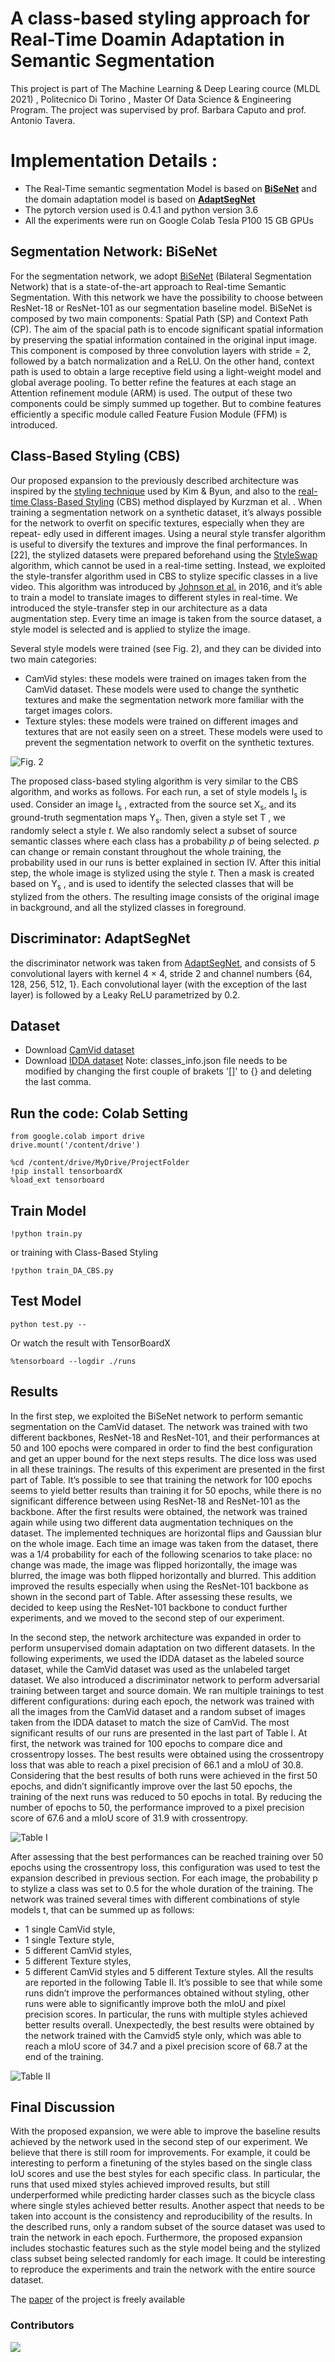 # A class-based styling approach for Real-Time Doamin Adaptation in Semantic Segmentation
This project is part of The Machine Learning & Deep Learing cource (MLDL 2021) , Politecnico Di Torino , Master Of Data Science & Engineering Program. The project was supervised by prof. Barbara Caputo and prof. Antonio Tavera. 

# Implementation Details :
- The Real-Time semantic segmentation Model is based on [**BiSeNet**](https://github.com/MatteoM95/Real-time-Domain-Adaptation-in-Semantic-Segmentation/tree/MatteoBranch/Master%20code%20original/BiseNetv1-master) and the domain adaptation model is based on [**AdaptSegNet**](https://github.com/MatteoM95/Real-time-Domain-Adaptation-in-Semantic-Segmentation/tree/MatteoBranch/Master%20code%20original/AdaptSegNet-master)
- The pytorch version used is 0.4.1 and python version 3.6
- All the experiments were run on Google Colab Tesla P100 15 GB GPUs

## Segmentation Network: BiSeNet
For the segmentation network, we adopt [BiSeNet](https://arxiv.org/abs/1808.00897?context=cs) (Bilateral Segmentation Network) that
is a state-of-the-art approach to Real-time Semantic Segmentation. With this network we have the possibility to choose between ResNet-18 or ResNet-101 as our segmentation baseline model.
BiSeNet is composed by two main components: Spatial Path (SP) and Context Path (CP).
The aim of the spacial path is to encode significant spatial information by preserving the spatial information contained in the original input image. This component is composed by three convolution layers with stride = 2, followed by a batch normalization and a ReLU.
On the other hand, context path is used to obtain a large receptive field using a light-weight model and global average pooling. To better refine the features at each stage an Attention refinement module (ARM) is used.
The output of these two components could be simply summed up together. But to combine features efficiently a specific module called Feature Fusion Module (FFM) is introduced.

## Class-Based Styling (CBS)
Our proposed expansion to the previously described architecture was inspired by the [styling technique](https://arxiv.org/abs/2003.00867) used by Kim & Byun, and also to the [real-time Class-Based Styling](https://arxiv.org/abs/1908.11525) (CBS) method displayed by Kurzman et al. . When training a segmentation network on a synthetic dataset, it’s always possible for the network to overfit on specific textures, especially when they are repeat-
edly used in different images. Using a neural style transfer algorithm is useful to diversify the textures and improve the
final performances. In [22], the stylized datasets were prepared beforehand using the [StyleSwap](https://www.arxiv-vanity.com/papers/1612.04337/) algorithm, which cannot be used in a real-time setting. Instead, we exploited the style-transfer algorithm used in CBS to stylize specific classes in a
live video. This algorithm was introduced by [Johnson et al.](https://arxiv.org/abs/1603.08155) in 2016, and it’s able to train a model to translate images to different styles in real-time. We introduced the style-transfer step in our architecture as a data augmentation step. Every
time an image is taken from the source dataset, a style model is selected and is applied to stylize the image.

Several style models were trained (see Fig. 2), and they can be divided into two main categories:
- CamVid styles: these models were trained on images taken from the CamVid dataset. These models were used to change the synthetic textures and make the segmentation network more familiar with the target images colors.
- Texture styles: these models were trained on different images and textures that are not easily seen on a street. These models were used to prevent the segmentation network to overfit on the synthetic textures.


![Fig. 2](https://github.com/MatteoM95/Real-time-Domain-Adaptation-in-Semantic-Segmentation/blob/MatteoBranch/Images/style_recap.jpg "Fig. 2")


The proposed class-based styling algorithm is very similar to the CBS algorithm, and works as follows. For each run, a set of style models I<sub>s</sub> is used. Consider an image I<sub>s</sub> , extracted from the source set X<sub>s</sub>, and its ground-truth segmentation maps Y<sub>s</sub>. Then,
given a style set T , we randomly select a style *t*. We also randomly select a subset of source semantic classes where each
class has a probability *p* of being selected. *p* can change or remain constant throughout the whole training, the probability
used in our runs is better explained in section IV.
After this initial step, the whole image is stylized using the style *t*. Then a mask is created based on Y<sub>s</sub> , and is used to identify the selected classes that will be stylized from the others. The resulting image consists of the original image in background, and all the stylized classes in foreground.

## Discriminator: AdaptSegNet
the discriminator network was taken from [AdaptSegNet](https://arxiv.org/abs/1802.10349), and consists of 5 convolutional layers with kernel
4 × 4, stride 2 and channel numbers {64, 128, 256, 512, 1}. Each convolutional layer (with the exception of the last layer) is followed by a Leaky ReLU parametrized by 0.2.

## Dataset  
- Download [CamVid dataset](https://github.com/MatteoM95/Real-time-Domain-Adaptation-in-Semantic-Segmentation/tree/MatteoBranch/Datasets/CamVid)
- Download [IDDA dataset](https://github.com/MatteoM95/Real-time-Domain-Adaptation-in-Semantic-Segmentation/tree/MatteoBranch/Datasets/IDDA)
Note: classes_info.json file needs to be modified by changing the first couple of brakets '[]' to {} and deleting the last comma.

## Run the code: Colab Setting
```
from google.colab import drive
drive.mount('/content/drive')

%cd /content/drive/MyDrive/ProjectFolder
!pip install tensorboardX
%load_ext tensorboard
```
## Train Model
```
!python train.py
```  
or training with Class-Based Styling 
```
!python train_DA_CBS.py
``` 

## Test Model
```
python test.py --
```
Or watch the result with TensorBoardX
```
%tensorboard --logdir ./runs
```

## Results
In the first step, we exploited the BiSeNet network to perform semantic segmentation on the CamVid dataset. The network was trained with two different backbones, ResNet-18 and ResNet-101, and their performances at 50 and 100 epochs were compared in order to find the best configuration and get an upper bound for the next steps results. The dice loss was used in all these trainings. The results of this experiment are presented in the first part of Table. It’s possible to see that training the network for 100 epochs seems to yield better results than training it for 50 epochs, while there is no
significant difference between using ResNet-18 and ResNet-101 as the backbone. After the first results were obtained, the network was trained
again while using two different data augmentation techniques on the dataset. The implemented techniques are horizontal flips and Gaussian blur on the whole image. Each time an image was taken from the dataset, there was a 1/4 probability for each of the following scenarios to take place: no change
was made, the image was flipped horizontally, the image was blurred, the image was both flipped horizontally and blurred.
This addition improved the results especially when using the ResNet-101 backbone as shown in the second part of Table. After assessing these results, we decided to keep using the ResNet-101 backbone to conduct further experiments, and we moved to the second step of our experiment.

In the second step, the network architecture was expanded in order to perform unsupervised domain adaptation on two different datasets. In the following experiments, we used the IDDA dataset as the labeled source dataset, while the CamVid dataset was used as the unlabeled target dataset. We also introduced a discriminator network to perform adversarial training between target and source domain.
We ran multiple trainings to test different configurations: during each epoch, the network was trained with all the images from the CamVid dataset and a random subset of images taken from the IDDA dataset to match the size of CamVid. The most significant results of our runs are presented in the last part of Table I.
At first, the network was trained for 100 epochs to compare dice and crossentropy losses. The best results were obtained using the crossentropy loss that was able to reach a pixel precision of 66.1 and a mIoU of 30.8. Considering that the best results of both runs were achieved in the first 50 epochs, and didn’t significantly improve over the last 50 epochs, the training of the next runs was reduced to 50 epochs in total.
By reducing the number of epochs to 50, the performance improved to a pixel precision score of 67.6 and a mIoU score of 31.9 with crossentropy.

![Table I](https://github.com/MatteoM95/Real-time-Domain-Adaptation-in-Semantic-Segmentation/blob/MatteoBranch/Images/TableI.png "Table I")

After assessing that the best performances can be reached training over 50 epochs using the crossentropy loss, this configuration was used to test the expansion described in previous section.
For each image, the probability p to stylize a class was set to 0.5 for the whole duration of the training. The network was trained several times with different combinations of style models t, that can be summed up as follows:
- 1 single CamVid style,
- 1 single Texture style,
- 5 different CamVid styles,
- 5 different Texture styles,
- 5 different CamVid styles and 5 different Texture styles.
All the results are reported in the following Table II. It’s possible to see that while some runs didn’t improve the performances obtained without styling, other runs were able to significantly improve both the mIoU and pixel precision scores. In particular, the runs with multiple styles achieved better results overall. Unexpectedly, the best results were obtained by the network trained with the Camvid5 style only, which was able to reach a mIoU
score of 34.7 and a pixel precision score of 68.7 at the end of the training.

![Table II](https://github.com/MatteoM95/Real-time-Domain-Adaptation-in-Semantic-Segmentation/blob/MatteoBranch/Images/TableII.png "Table II")

## Final Discussion
With the proposed expansion, we were able to improve the baseline results achieved by the network used in the second step of our experiment. We believe that there is still room for improvements. For example, it could be interesting to perform a finetuning of the styles based on the single class IoU scores and use the best styles for each specific class. In particular, the runs that used mixed styles achieved improved results, but still underperformed while predicting harder classes such as the bicycle class where single styles achieved better results.
Another aspect that needs to be taken into account is the consistency and reproducibility of the results. In the described runs, only a random subset of the source dataset was used to train the network in each epoch. Furthermore, the proposed expansion includes stochastic features such as the style model
being and the stylized class subset being selected randomly for each image. It could be interesting to reproduce the experiments and train the network with the entire source dataset.

The [paper](https://github.com/MatteoM95/Real-time-Domain-Adaptation-in-Semantic-Segmentation/blob/MatteoBranch/Report_Real%20time%20Domain%20Adaptation%20in%20Semantic%20Segmentation.pdf) of the project is freely available

<a name="contributors" />

### Contributors

<a href="https://github.com/Gabrysse/CBS-realtimeDA-semSeg/graphs/contributors">
  <img src="https://contrib.rocks/image?repo=Gabrysse/CBS-realtimeDA-semSeg" />
</a>
